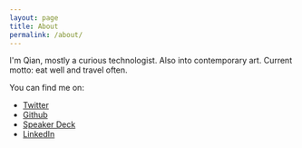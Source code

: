 ```yaml
---
layout: page
title: About
permalink: /about/
---
```


I'm Qian, mostly a curious technologist. Also into contemporary art. Current motto: eat well and travel often.

You can find me on:

- [Twitter](https://twitter.com/bonbonking)
- [Github](https://github.com/jinqian)
- [Speaker Deck](https://speakerdeck.com/jinqian)
- [LinkedIn](https://www.linkedin.com/in/qian-jin-3951501b/)